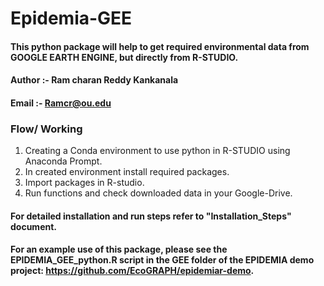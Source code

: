 # Epidemia-GEE
#### This python package will help to get required environmental data from GOOGLE EARTH ENGINE, but directly from R-STUDIO.
#### Author :- Ram charan Reddy Kankanala
#### Email :- Ramcr@ou.edu

### Flow/ Working
1) Creating a Conda environment to use python in R-STUDIO using Anaconda Prompt.
2) In created environment install required packages.
3) Import packages in R-studio.
4) Run functions and check downloaded data in your Google-Drive.

#### For detailed installation and run steps refer to "Installation_Steps" document.
#### For an example use of this package, please see the EPIDEMIA_GEE_python.R script in the GEE folder of the EPIDEMIA demo project:  https://github.com/EcoGRAPH/epidemiar-demo.
